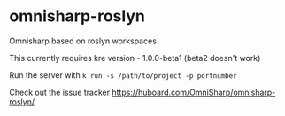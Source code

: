 omnisharp-roslyn
================

Omnisharp based on roslyn workspaces

This currently requires kre version - 1.0.0-beta1 (beta2 doesn't work)

Run the server with ```k run -s /path/to/project -p portnumber```

Check out the issue tracker https://huboard.com/OmniSharp/omnisharp-roslyn/
